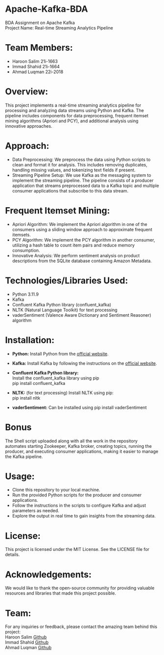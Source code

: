 # Apache-Kafka-BDA
BDA Assignment on Apache Kafka<br>
Project Name: Real-time Streaming Analytics Pipeline

# Team Members:

- Haroon Salim 21i-1663<br>
- Immad Shahid 21i-1664<br>
- Ahmad Luqman 22i-2018<br>
# Overview:
This project implements a real-time streaming analytics pipeline for processing and analyzing data streams using Python and Kafka. The pipeline includes components for data preprocessing, frequent itemset mining algorithms (Apriori and PCY), and additional analysis using innovative approaches.

# Approach:

- Data Preprocessing: We preprocess the data using Python scripts to clean and format it for analysis. This includes removing duplicates, handling missing values, and tokenizing text fields if present.
- Streaming Pipeline Setup: We use Kafka as the messaging system to implement the streaming pipeline. The pipeline consists of a producer application that streams preprocessed data to a Kafka topic and multiple consumer applications that subscribe to this data stream.

# Frequent Itemset Mining:
- Apriori Algorithm: We implement the Apriori algorithm in one of the consumers using a sliding window approach to approximate frequent itemsets. <br>
- PCY Algorithm: We implement the PCY algorithm in another consumer, utilizing a hash table to count item pairs and reduce memory consumption. <br>
- Innovative Analysis: We perform sentiment analysis on product descriptions from the SQLite database containing Amazon Metadata. <br>

# Technologies/Libraries Used:

- Python 3.11.9 <br>
- Kafka <br>
- Confluent Kafka Python library (confluent_kafka) <br>
- NLTK (Natural Language Toolkit) for text processing <br>
- vaderSentiment (Valence Aware Dictionary and Sentiment Reasoner) algorithm <br>

# Installation:

- **Python:** Install Python from the [official website](https://www.python.org). <br>
- **Kafka:** Install Kafka by following the instructions on the [official website](https://kafka.apache.org). <br>

- **Confluent Kafka Python library:** <br>
Install the confluent_kafka library using pip<br>
pip install confluent_kafka

- **NLTK:** (for text processing) Install NLTK using pip: <br>
pip install nltk

- **vaderSentiment:** Can be installed using pip install vaderSentiment

# Bonus
The Shell script uploaded along with all the work in the repository automates starting Zookeeper, Kafka broker, creating topics, running the producer, and executing consumer applications, making it easier to manage the Kafka pipeline. 

# Usage:

- Clone this repository to your local machine.
- Run the provided Python scripts for the producer and consumer applications.
- Follow the instructions in the scripts to configure Kafka and adjust parameters as needed.
- Explore the output in real time to gain insights from the streaming data.


# License:
This project is licensed under the MIT License. See the LICENSE file for details.

# Acknowledgements:
We would like to thank the open-source community for providing valuable resources and libraries that made this project possible.

# Team:
For any inquiries or feedback, please contact the amazing team behind this project: <br>
Haroon Salim [Github](https://github.com/HaroonSalim) <br>
Immad Shahid [Github](https://github.com/immadshahid) <br>
Ahmad Luqman [Github](https://github.com/ahmadluqman) <br>

